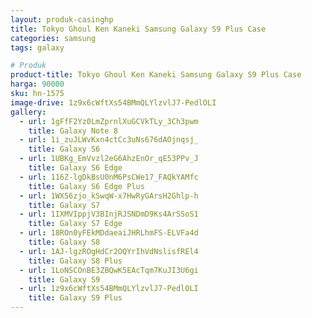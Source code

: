```yaml
---
layout: produk-casinghp
title: Tokyo Ghoul Ken Kaneki Samsung Galaxy S9 Plus Case
categories: samsung
tags: galaxy

# Produk
product-title: Tokyo Ghoul Ken Kaneki Samsung Galaxy S9 Plus Case
harga: 90000
sku: hn-1575
image-drive: 1z9x6cWftXs54BMmQLYlzvlJ7-PedlOLI
gallery:
  - url: 1gFfF2Yz0LmZprnlXuGCVkTLy_3Ch3pwm
    title: Galaxy Note 8
  - url: 1i_zuJLWvKxn4ctCc3uNs676dAOjnqsj_
    title: Galaxy S6
  - url: 1UBKg_EmVvzl2eG6AhzEnOr_qE53PPv_J
    title: Galaxy S6 Edge
  - url: 116Z-lgDkBsU0nM6PsCWe17_FAQkYAMfc
    title: Galaxy S6 Edge Plus
  - url: 1WX56zjo_kSwqW-x7HwRyGArsH2Ghlp-h
    title: Galaxy S7
  - url: 1IXMVIppjV3BInjRJSNDmD9Ks4ArSSoS1
    title: Galaxy S7 Edge
  - url: 18ROn0yFEkMDdaeaiJHRLhmFS-ELVFa4d
    title: Galaxy S8
  - url: 1AJ-lgzROgHdCr2OQYrIhVdNslisfREl4
    title: Galaxy S8 Plus
  - url: 1LoNSCOnBE3ZBQwK5EAcTqm7KuJI3U6gi
    title: Galaxy S9
  - url: 1z9x6cWftXs54BMmQLYlzvlJ7-PedlOLI
    title: Galaxy S9 Plus
---
```

